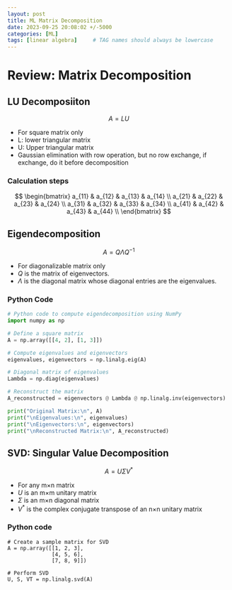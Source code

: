 ```yaml
---
layout: post
title: ML Matrix Decomposition
date: 2023-09-25 20:08:02 +/-5000
categories: [ML]
tags: [linear algebra]     # TAG names should always be lowercase
---
```


# Review: Matrix Decomposition 

## LU Decomposiiton 

$$ A = LU $$ 

- For square matrix only 
- L: lower triangular matrix 
- U: Upper triangular matrix 
- Gaussian elimination with row operation, but no row exchange, if exchange, do it before decomposition 


### Calculation steps 

$$
\begin{bmatrix}
    a_{11} & a_{12} & a_{13} & a_{14} \\
    a_{21} & a_{22} & a_{23} & a_{24} \\
    a_{31} & a_{32} & a_{33} & a_{34} \\
    a_{41} & a_{42} & a_{43} & a_{44} \\
\end{bmatrix}
$$



## Eigendecomposition

$$ A = Q \Lambda Q^{-1} $$

- For diagonalizable matrix only 
- $Q$ is the matrix of eigenvectors.
- $\Lambda$ is the diagonal matrix whose diagonal entries are the eigenvalues.

### Python Code 
```python 
# Python code to compute eigendecomposition using NumPy
import numpy as np

# Define a square matrix
A = np.array([[4, 2], [1, 3]])

# Compute eigenvalues and eigenvectors
eigenvalues, eigenvectors = np.linalg.eig(A)

# Diagonal matrix of eigenvalues
Lambda = np.diag(eigenvalues)

# Reconstruct the matrix
A_reconstructed = eigenvectors @ Lambda @ np.linalg.inv(eigenvectors)

print("Original Matrix:\n", A)
print("\nEigenvalues:\n", eigenvalues)
print("\nEigenvectors:\n", eigenvectors)
print("\nReconstructed Matrix:\n", A_reconstructed)
```

## SVD: Singular Value Decomposition 

$$A = U \Sigma V^*$$

- For any m×n matrix 
- $U$ is an m×m unitary matrix
- $\Sigma$ is an m×n diagonal matrix
- $V^*$ is the complex conjugate transpose of an n×n unitary matrix

### Python code
``` 
# Create a sample matrix for SVD
A = np.array([[1, 2, 3],
              [4, 5, 6],
              [7, 8, 9]])

# Perform SVD
U, S, VT = np.linalg.svd(A)
```